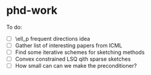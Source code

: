 # phd-work

To do:
- [ ] \ell_p frequent directions idea
- [ ] Gather list of interesting papers from ICML
- [ ] Find some iterative schemes for sketching methods
- [ ] Convex constrained LSQ qith sparse sketches
- [ ] How small can can we make the preconditioner?
